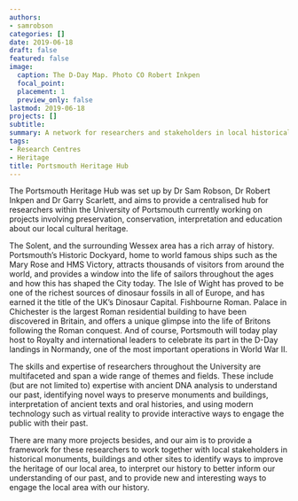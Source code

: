 ```yaml
---
authors:
- samrobson
categories: []
date: 2019-06-18
draft: false
featured: false
image:
  caption: The D-Day Map. Photo CO Robert Inkpen
  focal_point: 
  placement: 1
  preview_only: false
lastmod: 2019-06-18
projects: []
subtitle: 
summary: A network for researchers and stakeholders in local historical monuments and buildings to develop collaborative research projects with an aim to conserve, interpret, preserve and educate about our local heritage
tags:
- Research Centres
- Heritage
title: Portsmouth Heritage Hub
---
```


The Portsmouth Heritage Hub was set up by Dr Sam Robson, Dr Robert Inkpen and Dr Garry Scarlett, and aims to provide a centralised hub for researchers within the University of Portsmouth currently working on projects involving preservation, conservation, interpretation and education about our local cultural heritage. 

The Solent, and the surrounding Wessex area has a rich array of history. Portsmouth’s Historic Dockyard, home to world famous ships such as the Mary Rose and HMS Victory, attracts thousands of visitors from around the world, and provides a window into the life of sailors throughout the ages and how this has shaped the City today. The Isle of Wight has proved to be one of the richest sources of dinosaur fossils in all of Europe,  and has earned it the title of the UK’s Dinosaur Capital. Fishbourne Roman. Palace in Chichester is the largest Roman residential building to have been discovered in Britain, and offers a unique glimpse into the life of  Britons following the Roman conquest. And of course, Portsmouth will today play host to Royalty and international leaders to celebrate its part in the D-Day landings in Normandy, one of the most important operations in World War II. 

The skills and expertise of researchers throughout the University are multifaceted and span a wide range of themes and fields. These include (but are not limited to) expertise with ancient DNA analysis to understand our past, identifying novel ways to preserve monuments and buildings, interpretation of ancient texts and oral histories, and using modern technology such as virtual reality to provide interactive ways to engage the public with their past. 

There are many more projects besides, and our aim is to provide a framework for these researchers to work together with local stakeholders in historical monuments, buildings and other sites to identify ways to improve the heritage of our local area, to interpret our history to better inform our understanding of our past, and to provide new and interesting ways to engage the local area with our history.

